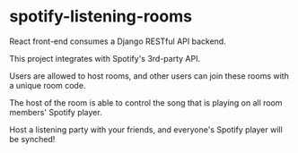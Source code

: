 # spotify-listening-rooms

React front-end consumes a Django RESTful API backend.

This project integrates with Spotify's 3rd-party API.

Users are allowed to host rooms, and other users can join these rooms with a unique room code.

The host of the room is able to control the song that is playing on all room members' Spotify player.

Host a listening party with your friends, and everyone's Spotify player will be synched!

